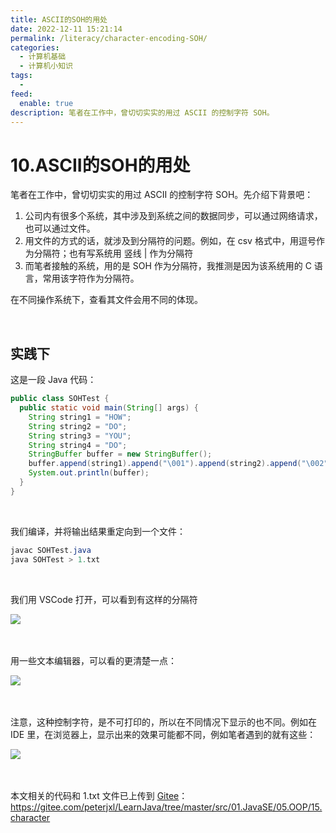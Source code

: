 ```yaml
---
title: ASCII的SOH的用处
date: 2022-12-11 15:21:14
permalink: /literacy/character-encoding-SOH/
categories:
  - 计算机基础
  - 计算机小知识
tags:
  - 
feed:
  enable: true
description: 笔者在工作中，曾切切实实的用过 ASCII 的控制字符 SOH。
---
```


# 10.ASCII的SOH的用处

笔者在工作中，曾切切实实的用过 ASCII 的控制字符 SOH。先介绍下背景吧：

<!-- more -->

1. 公司内有很多个系统，其中涉及到系统之间的数据同步，可以通过网络请求，也可以通过文件。
2. 用文件的方式的话，就涉及到分隔符的问题。例如，在 csv 格式中，用逗号作为分隔符；也有写系统用 竖线 |   作为分隔符
3. 而笔者接触的系统，用的是 SOH 作为分隔符，我推测是因为该系统用的 C 语言，常用该字符作为分隔符。

在不同操作系统下，查看其文件会用不同的体现。

‍

## 实践下

这是一段 Java 代码：

```java
public class SOHTest {
  public static void main(String[] args) {
    String string1 = "HOW";
    String string2 = "DO";
    String string3 = "YOU";
    String string4 = "DO";
    StringBuffer buffer = new StringBuffer();
    buffer.append(string1).append("\001").append(string2).append("\002").append(string3).append("\003").append(string4);
    System.out.println(buffer);
  }
}
```

​

我们编译，并将输出结果重定向到一个文件：

```java
javac SOHTest.java
java SOHTest > 1.txt
```

‍

我们用 VSCode 打开，可以看到有这样的分隔符

​![](https://image.peterjxl.com/blog/image-20221211111655-w7l1h7a.png)​

‍

用一些文本编辑器，可以看的更清楚一点：

​![](https://image.peterjxl.com/blog/image-20221211112656-40i5mol.png)​

‍

注意，这种控制字符，是不可打印的，所以在不同情况下显示的也不同。例如在 IDE 里，在浏览器上，显示出来的效果可能都不同，例如笔者遇到的就有这些：

​![](https://image.peterjxl.com/blog/image-20221211112913-3d3vg07.png)​

‍

本文相关的代码和 1.txt 文件已上传到 [Gitee](https://gitee.com/peterjxl/LearnJava/tree/master/src/01.JavaSE/05.OOP/15.character)：https://gitee.com/peterjxl/LearnJava/tree/master/src/01.JavaSE/05.OOP/15.character